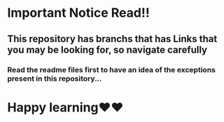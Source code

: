 # Important Notice Read!!

## This repository has branchs that has Links that you may be looking for, so navigate carefully
### Read the readme files first to have an idea of the exceptions present in this repository...

# Happy learning❤️❤️
